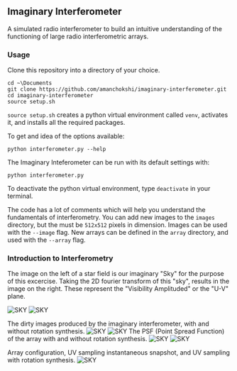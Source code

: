 ## Imaginary Interferometer
A simulated radio interferometer to build an intuitive understanding of the functioning of large radio interferometric arrays.

### Usage

Clone this repository into a directory of your choice.  

```
cd ~\Documents
git clone https://github.com/amanchokshi/imaginary-interferometer.git
cd imaginary-interferometer
source setup.sh
```

`source setup.sh` creates a python virtual environment called `venv`, activates it, and installs all the required packages.  

To get and idea of the options available:
```
python interferometer.py --help
```

The Imaginary Inteferometer can be run with its default settings with:  
```
python interferometer.py
```

To deactivate the python virtual environment, type `deactivate` in your terminal.   


The code has a lot of comments which will help you understand the fundamentals of interferometry. You can add new images to the `images` directory, but the must be `512x512` pixels in dimension. Images can be used with the `--image` flag. New arrays can be defined in the `array` directory, and used with the `--array` flag.


### Introduction to Interferometry

The image on the left of a star field is our imaginary "Sky" for the purpose of this excercise. Taking the 2D fourier transform of this "sky", results in the image on the right. These represent the "Visibility Amplituded" or the "U-V" plane. 

![SKY](images/F-1.png)
![SKY](images/F-2.png)

The dirty images produced by the imaginary interferometer, with and without rotation synthesis.
![SKY](images/F-3.png)
![SKY](images/F-4.png)
The PSF (Point Spread Function) of the array with and without rotation synthesis.
![SKY](images/F-5.png)
![SKY](images/F-6.png)

Array configuration, UV sampling instantaneous snapshot, and UV sampling with rotation synthesis.
![SKY](images/F-7.png)




